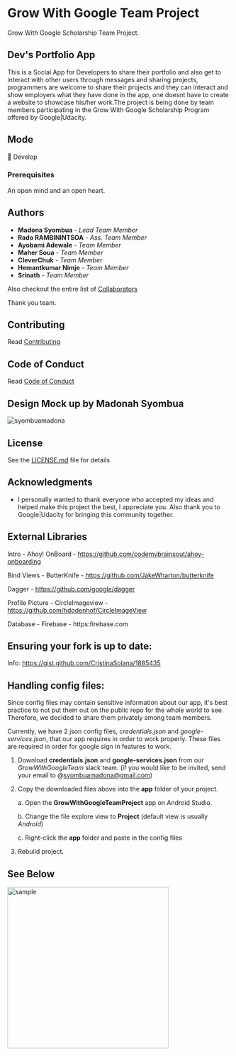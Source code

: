 # Grow With Google Team Project 
Grow With Google Scholarship Team Project.

## Dev's Portfolio App

This is a Social App for Developers to share their portfolio and also get to interact with other users through messages and sharing projects, programmers are welcome to share their projects and they can interact and show employers what they have done in the app, one doesnt have to create a website to showcase his/her work.The project is being done by team members participating in the Grow With Google Scholarship Program offered by Google|Udacity. 

## Mode
🔧 Develop

### Prerequisites
An open mind and an open heart.

## Authors
* **Madona Syombua** - *Lead Team Member* 
* **Rado RAMBININTSOA** - *Ass. Team Member*
* **Ayobami Adewale** - *Team Member*
* **Maher Soua** - *Team Member*
* **CleverChuk** - *Team Member*
* **Hemantkumar Nimje** - *Team Member*
* **Srinath** - *Team Member*

Also checkout the entire list of [Collaborators](https://github.com/Madonahs/GrowWithGoogleTeamProject/settings/collaboration)

Thank you team.

## Contributing

Read  [Contributing](https://gist.github.com/PurpleBooth/b24679402957c63ec426)

## Code of Conduct

Read [Code of Conduct](https://github.com/Madonahs/GrowWithGoogleTeamProject/blob/master/CODE_OF_CONDUCT.md)

## Design Mock up by Madonah Syombua

![syombuamadona](https://user-images.githubusercontent.com/11560987/36858976-aa804258-1d42-11e8-9278-b90762987037.png)



## License

See the [LICENSE.md](LICENSE.txt) file for details

## Acknowledgments

* I personally wanted to thank everyone who accepted my ideas and helped make this project the best, I appreciate you. Also thank you to Google|Udacity for bringing this community together.

## External Libraries
Intro - Ahoy! OnBoard - https://github.com/codemybrainsout/ahoy-onboarding

Bind Views - ButterKnife - https://github.com/JakeWharton/butterknife

Dagger - https://github.com/google/dagger

Profile Picture - CircleImageview - https://github.com/hdodenhof/CircleImageView

Database - Firebase - https:firebase.com

## Ensuring your fork is up to date:
Info: https://gist.github.com/CristinaSolana/1885435


## Handling config files:
Since config files may contain sensitive information about our app, it's best practice to not put them
out on the public repo for the whole world to see. Therefore, we decided to share them privately
among team members. 

Currently, we have 2 json config files, *credentials.json* and *google-services.json*, that our app requires in order to work properly. 
These files are required in order for google sign in features to work.

1. Download **credentials.json** and **google-services.json** from our *GrowWithGoogleTeam* slack team.
(if you would like to be invited, send your email to @syombuamadona@gmail.com)

2. Copy the downloaded files above into the **app** folder of your project.

    a. Open the **GrowWithGoogleTeamProject** app on Android Studio.
    
    b. Change the file explore view to **Project** (default view is usually *Android*)
    
    c. Right-click the **app** folder and paste in the config files
    
3. Rebuild project.

## See Below
<img width="364" alt="sample" src="https://user-images.githubusercontent.com/11560987/36930477-304b180c-1e67-11e8-8dab-5f2edb3acf33.png">
